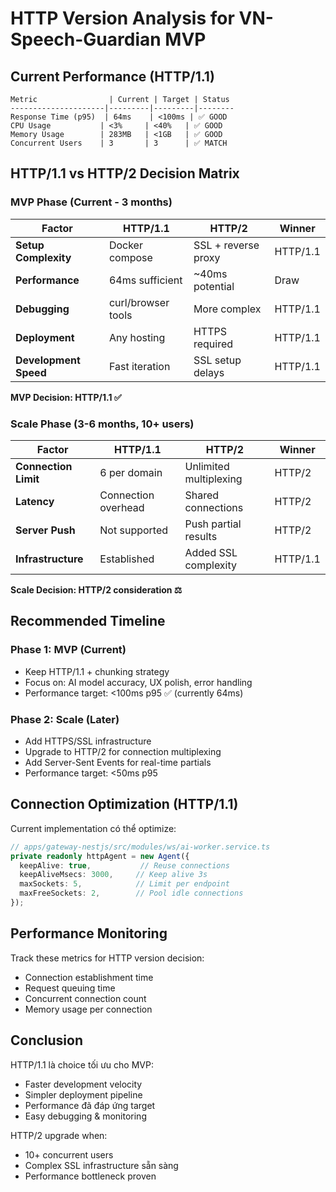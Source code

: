 # HTTP Version Analysis for VN-Speech-Guardian MVP

## Current Performance (HTTP/1.1)
```csv
Metric                | Current | Target | Status
---------------------|---------|---------|--------
Response Time (p95)  | 64ms    | <100ms | ✅ GOOD
CPU Usage           | <3%     | <40%   | ✅ GOOD  
Memory Usage        | 283MB   | <1GB   | ✅ GOOD
Concurrent Users    | 3       | 3      | ✅ MATCH
```

## HTTP/1.1 vs HTTP/2 Decision Matrix

### MVP Phase (Current - 3 months)
| Factor | HTTP/1.1 | HTTP/2 | Winner |
|--------|----------|---------|---------|
| **Setup Complexity** | Docker compose | SSL + reverse proxy | HTTP/1.1 |
| **Performance** | 64ms sufficient | ~40ms potential | Draw |
| **Debugging** | curl/browser tools | More complex | HTTP/1.1 |
| **Deployment** | Any hosting | HTTPS required | HTTP/1.1 |
| **Development Speed** | Fast iteration | SSL setup delays | HTTP/1.1 |

**MVP Decision: HTTP/1.1 ✅**

### Scale Phase (3-6 months, 10+ users)
| Factor | HTTP/1.1 | HTTP/2 | Winner |
|--------|----------|---------|---------|
| **Connection Limit** | 6 per domain | Unlimited multiplexing | HTTP/2 |
| **Latency** | Connection overhead | Shared connections | HTTP/2 |
| **Server Push** | Not supported | Push partial results | HTTP/2 |
| **Infrastructure** | Established | Added SSL complexity | HTTP/1.1 |

**Scale Decision: HTTP/2 consideration ⚖️**

## Recommended Timeline

### Phase 1: MVP (Current)
- Keep HTTP/1.1 + chunking strategy
- Focus on: AI model accuracy, UX polish, error handling
- Performance target: <100ms p95 ✅ (currently 64ms)

### Phase 2: Scale (Later)
- Add HTTPS/SSL infrastructure  
- Upgrade to HTTP/2 for connection multiplexing
- Add Server-Sent Events for real-time partials
- Performance target: <50ms p95

## Connection Optimization (HTTP/1.1)

Current implementation có thể optimize:

```typescript
// apps/gateway-nestjs/src/modules/ws/ai-worker.service.ts
private readonly httpAgent = new Agent({
  keepAlive: true,           // Reuse connections
  keepAliveMsecs: 3000,     // Keep alive 3s
  maxSockets: 5,            // Limit per endpoint
  maxFreeSockets: 2,        // Pool idle connections
});
```

## Performance Monitoring

Track these metrics for HTTP version decision:
- Connection establishment time
- Request queuing time  
- Concurrent connection count
- Memory usage per connection

## Conclusion

HTTP/1.1 là choice tối ưu cho MVP:
- Faster development velocity
- Simpler deployment pipeline
- Performance đã đáp ứng target
- Easy debugging & monitoring

HTTP/2 upgrade when:
- 10+ concurrent users
- Complex SSL infrastructure sẵn sàng
- Performance bottleneck proven
